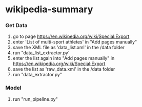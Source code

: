 # wikipedia-summary

### Get Data ###
1. go to page https://en.wikipedia.org/wiki/Special:Export
2. enter 'List of multi-sport athletes' in "Add pages manually"
3. save the XML file as 'data_list.xml' in the /data folder
4. run "data_list_extractor.py'
5. enter the list again into "Add pages manually" in https://en.wikipedia.org/wiki/Special:Export
6. save the list as 'raw_data.xml' in the /data folder
7. run "data_extractor.py"

### Model ###
1. run "run_pipeline.py"